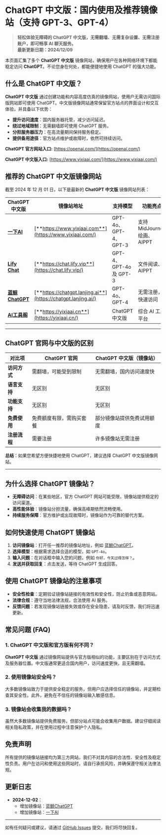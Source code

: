# **ChatGPT 中文版：国内使用及推荐镜像站（支持 GPT-3、GPT-4）**

> **轻松体验无障碍的 ChatGPT 中文版，无需翻墙、无需复杂设置、无需注册账户，即可畅享 AI 聊天服务。**  
> **最新更新日期：2024/12/09**

本页面汇集了多个 **ChatGPT 中文版** 镜像网站，确保用户在各种网络环境下都能稳定访问 **ChatGPT**。不论您身在何处，都能便捷地使用 ChatGPT 的强大功能。

## 什么是 ChatGPT 中文版？

**ChatGPT 中文版** 通过创建功能和内容高度仿真的镜像网站，使用户无需访问国际版网站即可使用 ChatGPT。中文版镜像网站通常保留官方站点的界面设计和交互体验，并具备以下优势：

- **提升访问速度**：国内服务器托管，减少访问延迟。
- **绕过地域限制**：无需翻墙即可使用 ChatGPT 服务。
- **分担服务器压力**：在高流量期间保持服务稳定。
- **提供备用途径**：官方站点维护或故障时，依然可持续访问。

**ChatGPT 官方网站入口:** [https://openai.com/](https://openai.com/)

**ChatGPT 中文版入口:** [https://www.yixiaai.com/](https://www.yixiaai.com/)

## 推荐的 ChatGPT 中文版镜像网站

截至 2024 年 12 月 01 日，以下是最新的 **ChatGPT 中文版** 镜像网站列表：

| ChatGPT 中文版        | 镜像站地址                            | 支持模型                  | 功能亮点                  |
|----------------------|---------------------------------------|---------------------------|---------------------------|
| [**一下AI**](https://www.yixiaai.com/)           | [**https://www.yixiaai.com**](https://www.yixiaai.com/)               | GPT-4o、GPT-4、GPT-3        | 支持 MidJourney 绘画、AIPPT |
| [**Lify Chat**](https://chat.lify.vip/)          | [**https://chat.lify.vip**](https://chat.lify.vip/)                  | GPT-4、GPT-4o 及 GPT-3      | 文件阅读、AIPPT            |
| [**蓝鲸ChatGPT**](https://chatgpt.lanjing.ai/)    | [**https://chatgpt.lanjing.ai**](https://chatgpt.lanjing.ai/)          | GPT-4o、GPT-4              | 无需注册，快速访问         |
| [**AI工具阁**](https://yixiaai.cn/)              | [**https://yixiaai.cn**](https://yixiaai.cn/)                         | ChatGPT 中文版             | 综合 AI 工具平台           |

---

## ChatGPT 官网与中文版的区别

| 对比项               | ChatGPT 官网                | ChatGPT 中文版（镜像站）     |
|----------------------|-----------------------------|-----------------------------|
| **访问方式**         | 需翻墙，可能受到限制        | 无需翻墙，国内访问速度快     |
| **语言支持**         | 无区别                      | 无区别                      |
| **功能支持**         | 无区别                      | 无区别                      |
| **免费使用**         | 免费额度有限，需购买套餐    | 部分镜像站提供免费试用额度   |
| **注册流程**         | 需要注册                    | 许多镜像站无需注册           |

**总结**：如果您希望方便快捷地使用 ChatGPT，建议选择 ChatGPT 中文版镜像网站。

---

## 为什么选择 ChatGPT 镜像站？

- **无障碍访问**：在某些地区，官方 ChatGPT 网站可能受限，镜像站提供稳定的访问渠道。
- **高性能体验**：镜像站分担流量，确保高峰期依然流畅使用。
- **持续服务保障**：官方维护或出现故障时，镜像站作为可靠的替代方案。

## 如何快速使用 ChatGPT 镜像站

1. **访问镜像站**：打开任一推荐的镜像站地址，例如 [蓝鲸ChatGPT](https://chatgpt.lanjing.ai/)。
2. **选择模型**：根据需求选择合适的模型，如 `GPT-4o`。
3. **输入问题**：在对话框中输入您的问题，例如 `你好，今天过得怎样？`。
4. **发送并获取回复**：点击发送，等待 ChatGPT 生成回答。

## 使用 ChatGPT 镜像站的注意事项

- **安全性检查**：定期验证镜像站链接的有效性和安全性，防止钓鱼或恶意网站。
- **法律合规**：遵守当地法律法规，合法使用 AI 服务。
- **反馈问题**：若发现镜像站链接失效或存在安全隐患，请及时反馈，我们将迅速更新。

## 常见问题 (FAQ)

### 1. ChatGPT 中文版和官方版有何不同？

**ChatGPT 中文版** 通过镜像网站提供与官方版相似的功能，主要区别在于访问方式及服务器位置。中文版通常更适合国内用户，访问速度更快，且无需翻墙。

### 2. 使用镜像站安全吗？

大多数镜像站致力于提供安全稳定的服务，但用户应选择信任的镜像站，并定期检查其安全性。此外，避免在不信任的镜像站输入敏感信息。

### 3. 镜像站会收集我的数据吗？

虽然大多数镜像站提供免费服务，但部分站点可能会收集用户数据。建议仔细阅读相关隐私政策，并在使用过程中注意保护个人隐私。

## 免责声明

所有提供的镜像站链接均为第三方网站，我们不对其内容的合法性、安全性及稳定性负责。用户在访问和使用这些网站时，请自行承担风险，并确保遵守相关法律法规。

## 更新日志

- **2024-12-02**：
  - 增加镜像站：[蓝鲸ChatGPT](https://chatgpt.lanjing.ai/)
  - 增加镜像站：[一下AI](https://www.yixiaai.com/)

---

如有任何疑问或建议，请通过 [GitHub Issues](https://github.com) 提交，我们将尽快回复。
